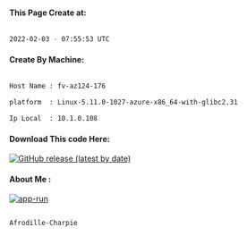 
   
#### This Page Create at:

```bash

2022-02-03 - 07:55:53 UTC

```

#### Create By Machine:

```bash

Host Name : fv-az124-176

platform  : Linux-5.11.0-1027-azure-x86_64-with-glibc2.31

Ip Local  : 10.1.0.108

```
#### Download This code Here:

[![GitHub release (latest by date)](https://img.shields.io/github/v/release/Afrodille-Charpie/App-Run-1?style=for-the-badge&label=Download)](https://github.com/Afrodille-Charpie/App-Run-1/releases) 

</p> 

#### About Me :

[![app-run](https://github.com/Afrodille-Charpie/App-Run-1/actions/workflows/app-run.yml/badge.svg)](https://github.com/Afrodille-Charpie/App-Run-1/actions/workflows/app-run.yml)

```bash

Afrodille-Charpie

```

